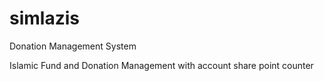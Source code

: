 simlazis
========

Donation Management System

Islamic Fund and Donation Management with account share point counter 
